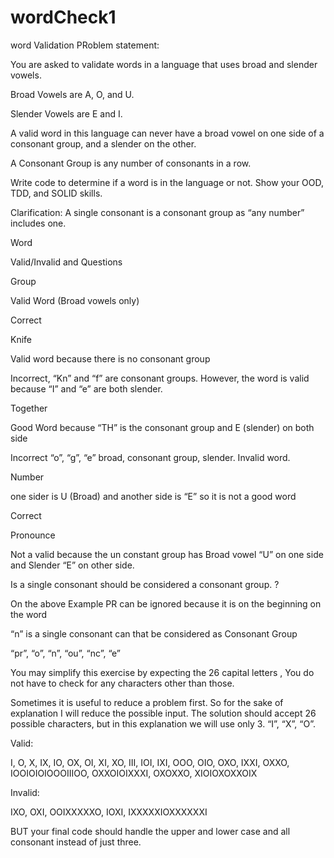 # wordCheck1
word Validation
PRoblem statement:  

You are asked to validate words in a language that uses broad and slender vowels.

Broad Vowels are A, O, and U.

Slender Vowels are E and I.

A valid word in this language can never have a broad vowel on one side of a consonant group, and a slender on the other.

A Consonant Group is any number of consonants in a row.

 

Write code to determine if a word is in the language or not. Show your OOD, TDD, and SOLID skills.

 

Clarification: A single consonant is a consonant group as “any number” includes one.

 

 

Word

Valid/Invalid and Questions

Group

Valid  Word  (Broad vowels only)

Correct

Knife

Valid word because there is no consonant group

Incorrect, “Kn” and “f” are consonant groups. However, the word is valid because “I” and “e” are both slender.

Together

Good Word because “TH” is the consonant group and E (slender) on both side

Incorrect “o”, “g”, “e” broad, consonant group, slender. Invalid word.

Number

one sider is U (Broad) and another side is “E” so it is not a good word

 Correct

Pronounce

Not a valid because the un constant group has Broad vowel “U” on one side and Slender “E” on other side.

Is a single consonant should be considered a consonant group. ?

On the above Example PR can be ignored because it is on the beginning on the word

“n” is a single consonant can that be considered as Consonant Group

 

“pr”, “o”, “n”, “ou”, “nc”, “e”

 

You may simplify this exercise by expecting the 26 capital letters , You do not have to check for any characters other than those.

Sometimes it is useful to reduce a problem first. So for the sake of explanation I will reduce the possible input. The solution should accept 26 possible characters, but in this explanation we will use only 3. “I”, “X”, “O”.

 

Valid:

I, O, X, IX, IO, OX, OI, XI, XO, III, IOI, IXI, OOO, OIO, OXO, IXXI, OXXO, IOOIOIOIOOOIIIOO, OXXOIOIXXXI, OXOXXO, XIOIOXOXXOIX

 

Invalid:

IXO, OXI, OOIXXXXXO, IOXI, IXXXXXIOXXXXXXI



BUT your final code should handle the upper and lower case and all consonant instead of just three. 
